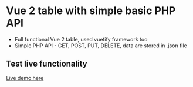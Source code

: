 # Vue 2 table with simple basic PHP API

* Full functional Vue 2 table, used vuetify framework too
* Simple PHP API - GET, POST, PUT, DELETE, data are stored in .json file


## Test live functionality

[Live demo here](https://vueapitable.herokuapp.com/index.html)
